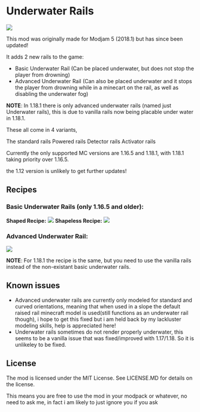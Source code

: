 # Underwater Rails

![](https://media.forgecdn.net/attachments/419/958/underwaterrails.png)

This mod was originally made for Modjam 5 (2018.1) but has since been updated!


It adds 2 new rails to the game:

- Basic Underwater Rail (Can be placed underwater, but does not stop the player from drowning) 
- Advanced Underwater Rail (Can also be placed underwater and it stops the player from drowning while in a minecart on the rail, as well as disabling the underwater fog)

**NOTE**: In 1.18.1 there is only advanced underwater rails (named just Underwater rails), this is due to vanilla rails now being placable under water in 1.18.1.

 
These all come in 4 variants,

The standard rails
Powered rails
Detector rails
Activator rails
 
Currently the only supported MC versions are 1.16.5 and 1.18.1, with 1.18.1 taking priority over 1.16.5.

the 1.12 version is unlikely to get further updates!


## Recipes
### Basic Underwater Rails (only 1.16.5 and older):

**Shaped Recipe:**
![](https://media.forgecdn.net/attachments/419/966/shaped_recipe.gif)
**Shapeless Recipe:**
![](https://media.forgecdn.net/attachments/419/965/shapeless_recipe.gif)

### Advanced Underwater Rail:

![](https://media.forgecdn.net/attachments/419/967/advanced_shaped.gif)

**NOTE**: For 1.18.1 the recipe is the same, but you need to use the vanilla rails instead of the non-existant basic underwater rails.
 

## Known issues

- Advanced underwater rails are currently only modeled for standard and curved orientations, meaning that when used in a slope the default raised rail minecraft model is used(still functions as an underwater rail though), i hope to get this fixed but i am held back by my lackluster modeling skills, help is appreciated here!
- Underwater rails sometimes do not render properly underwater, this seems to be a vanilla issue that was fixed/improved with 1.17/1.18. So it is unlikeley to be fixed.
 

## License
The mod is licensed under the MIT License. See LICENSE.MD for details on the license.

This means you are free to use the mod in your modpack or whatever, no need to ask me, in fact i am likely to just ignore you if you ask